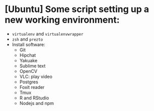 # [Ubuntu] Some script setting up a new working environment:
- `virtualenv` and `virtualenvwrapper`
- `zsh` and `prezto`
- Install software: 
	- Git
	- Hipchat
	- Yakuake
	- Sublime text
	- OpenCV
	- VLC: play video
	- Postgres
	- Foxit reader
	- Tmux
	- R and RStudio
	- Nodejs and npm


